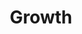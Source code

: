 ---
title: Growth
description: a streamelined system of development
order: 4
template: coltrane/content.html
active: disabled
image: images/profiles/carer.jpg
link: /Growth/
publish_date: 2024-04-16 19:26:02
---